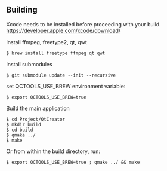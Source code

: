 Building
--------
Xcode needs to be installed before proceeding with your build. https://developer.apple.com/xcode/download/

Install ffmpeg, freetype2, qt, qwt

    $ brew install freetype ffmpeg qt qwt

Install submodules

    $ git submodule update --init --recursive

set QCTOOLS_USE_BREW environment variable:

    $ export QCTOOLS_USE_BREW=true

Build the main application

    $ cd Project/QtCreator
    $ mkdir build
    $ cd build
    $ qmake ../
    $ make

Or from within the build directory, run:

    $ export QCTOOLS_USE_BREW=true ; qmake ../ && make
